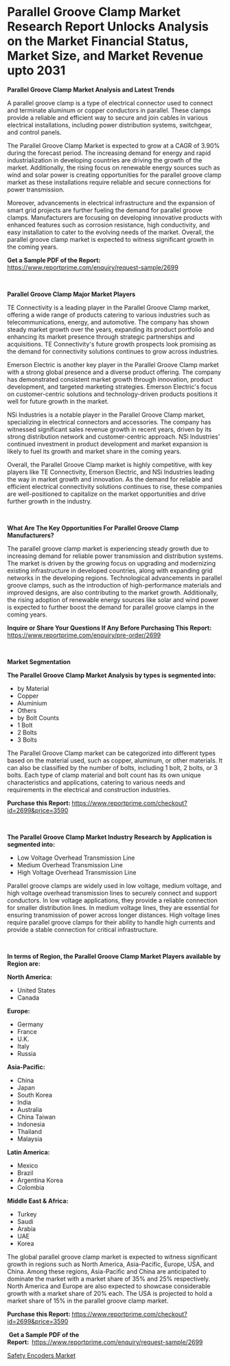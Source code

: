 <p><h1>Parallel Groove Clamp Market Research Report Unlocks Analysis on the Market Financial Status, Market Size, and Market Revenue upto 2031</h1></p><p><strong>Parallel Groove Clamp Market Analysis and Latest Trends</strong></p>
<p><p>A parallel groove clamp is a type of electrical connector used to connect and terminate aluminum or copper conductors in parallel. These clamps provide a reliable and efficient way to secure and join cables in various electrical installations, including power distribution systems, switchgear, and control panels.</p><p>The Parallel Groove Clamp Market is expected to grow at a CAGR of 3.90% during the forecast period. The increasing demand for energy and rapid industrialization in developing countries are driving the growth of the market. Additionally, the rising focus on renewable energy sources such as wind and solar power is creating opportunities for the parallel groove clamp market as these installations require reliable and secure connections for power transmission.</p><p>Moreover, advancements in electrical infrastructure and the expansion of smart grid projects are further fueling the demand for parallel groove clamps. Manufacturers are focusing on developing innovative products with enhanced features such as corrosion resistance, high conductivity, and easy installation to cater to the evolving needs of the market. Overall, the parallel groove clamp market is expected to witness significant growth in the coming years.</p></p>
<p><strong>Get a Sample PDF of the Report:&nbsp;</strong> <a href="https://www.reportprime.com/enquiry/request-sample/2699">https://www.reportprime.com/enquiry/request-sample/2699</a></p>
<p>&nbsp;</p>
<p><strong>Parallel Groove Clamp Major Market Players</strong></p>
<p><p>TE Connectivity is a leading player in the Parallel Groove Clamp market, offering a wide range of products catering to various industries such as telecommunications, energy, and automotive. The company has shown steady market growth over the years, expanding its product portfolio and enhancing its market presence through strategic partnerships and acquisitions. TE Connectivity's future growth prospects look promising as the demand for connectivity solutions continues to grow across industries.</p><p>Emerson Electric is another key player in the Parallel Groove Clamp market with a strong global presence and a diverse product offering. The company has demonstrated consistent market growth through innovation, product development, and targeted marketing strategies. Emerson Electric's focus on customer-centric solutions and technology-driven products positions it well for future growth in the market.</p><p>NSi Industries is a notable player in the Parallel Groove Clamp market, specializing in electrical connectors and accessories. The company has witnessed significant sales revenue growth in recent years, driven by its strong distribution network and customer-centric approach. NSi Industries' continued investment in product development and market expansion is likely to fuel its growth and market share in the coming years.</p><p>Overall, the Parallel Groove Clamp market is highly competitive, with key players like TE Connectivity, Emerson Electric, and NSi Industries leading the way in market growth and innovation. As the demand for reliable and efficient electrical connectivity solutions continues to rise, these companies are well-positioned to capitalize on the market opportunities and drive further growth in the industry.</p></p>
<p>&nbsp;</p>
<p><strong>What Are The Key Opportunities For Parallel Groove Clamp Manufacturers?</strong></p>
<p><p>The parallel groove clamp market is experiencing steady growth due to increasing demand for reliable power transmission and distribution systems. The market is driven by the growing focus on upgrading and modernizing existing infrastructure in developed countries, along with expanding grid networks in the developing regions. Technological advancements in parallel groove clamps, such as the introduction of high-performance materials and improved designs, are also contributing to the market growth. Additionally, the rising adoption of renewable energy sources like solar and wind power is expected to further boost the demand for parallel groove clamps in the coming years.</p></p>
<p><strong>Inquire or Share Your Questions If Any Before Purchasing This Report:</strong> <a href="https://www.reportprime.com/enquiry/pre-order/2699">https://www.reportprime.com/enquiry/pre-order/2699</a></p>
<p>&nbsp;</p>
<p><strong>Market Segmentation</strong></p>
<p><strong>The Parallel Groove Clamp Market Analysis by types is segmented into:</strong></p>
<p><ul><li>by Material</li><li>Copper</li><li>Aluminium</li><li>Others</li><li>by Bolt Counts</li><li>1 Bolt</li><li>2 Bolts</li><li>3 Bolts</li></ul></p>
<p><p>The Parallel Groove Clamp market can be categorized into different types based on the material used, such as copper, aluminum, or other materials. It can also be classified by the number of bolts, including 1 bolt, 2 bolts, or 3 bolts. Each type of clamp material and bolt count has its own unique characteristics and applications, catering to various needs and requirements in the electrical and construction industries.</p></p>
<p><strong>Purchase this Report:&nbsp;</strong><a href="https://www.reportprime.com/checkout?id=2699&price=3590">https://www.reportprime.com/checkout?id=2699&price=3590</a></p>
<p>&nbsp;</p>
<p><strong>The Parallel Groove Clamp Market Industry Research by Application is segmented into:</strong></p>
<p><ul><li>Low Voltage Overhead Transmission Line</li><li>Medium Overhead Transmission Line</li><li>High Voltage Overhead Transmission Line</li></ul></p>
<p><p>Parallel groove clamps are widely used in low voltage, medium voltage, and high voltage overhead transmission lines to securely connect and support conductors. In low voltage applications, they provide a reliable connection for smaller distribution lines. In medium voltage lines, they are essential for ensuring transmission of power across longer distances. High voltage lines require parallel groove clamps for their ability to handle high currents and provide a stable connection for critical infrastructure.</p></p>
<p>&nbsp;</p>
<p><strong>In terms of Region, the Parallel Groove Clamp Market Players available by Region are:</strong></p>
<p>
    <p> <strong> North America: </strong>
        <ul>
            <li>United States</li>
            <li>Canada</li>
        </ul>
        </p> 
    <p> <strong> Europe: </strong>
        <ul>
            <li>Germany</li>
            <li>France</li>
            <li>U.K.</li>
            <li>Italy</li>
            <li>Russia</li>
        </ul>
        </p> 
    <p> <strong> Asia-Pacific: </strong>
        <ul>
            <li>China</li>
            <li>Japan</li>
            <li>South Korea</li>
            <li>India</li>
            <li>Australia</li>
            <li>China Taiwan</li>
            <li>Indonesia</li>
            <li>Thailand</li>
            <li>Malaysia</li>
        </ul>
        </p> 
    <p> <strong> Latin America: </strong>
        <ul>
            <li>Mexico</li>
            <li>Brazil</li>
            <li>Argentina Korea</li>
            <li>Colombia</li>
        </ul>
        </p> 
    <p> <strong> Middle East & Africa: </strong>
        <ul>
            <li>Turkey</li>
            <li>Saudi</li>
            <li>Arabia</li>
            <li>UAE</li>
            <li>Korea</li>
        </ul>
    </p>
    </p>
<p><p>The global parallel groove clamp market is expected to witness significant growth in regions such as North America, Asia-Pacific, Europe, USA, and China. Among these regions, Asia-Pacific and China are anticipated to dominate the market with a market share of 35% and 25% respectively. North America and Europe are also expected to showcase considerable growth with a market share of 20% each. The USA is projected to hold a market share of 15% in the parallel groove clamp market.</p></p>
<p><strong>Purchase this Report: </strong><a href="https://www.reportprime.com/checkout?id=2699&price=3590">https://www.reportprime.com/checkout?id=2699&price=3590</a></p>
<p>&nbsp;<strong>Get a Sample PDF of the Report:&nbsp;&nbsp;</strong><a href="https://www.reportprime.com/enquiry/request-sample/2699">https://www.reportprime.com/enquiry/request-sample/2699</a></p>
<p><strong></strong></p>
<p><p><a href="https://github.com/ChiragRP21/Market-Research-Report-List-3/blob/main/safety-encoders-market.md">Safety Encoders Market</a></p></p>